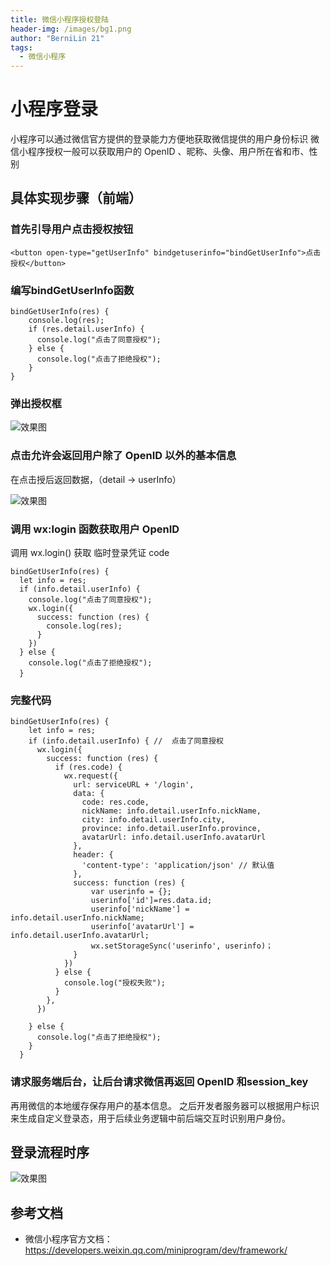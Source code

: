 ```yaml
---
title: 微信小程序授权登陆
header-img: /images/bg1.png
author: "BerniLin 21"
tags:
  - 微信小程序
---
```



# 小程序登录

小程序可以通过微信官方提供的登录能力方便地获取微信提供的用户身份标识
微信小程序授权一般可以获取用户的 OpenID 、昵称、头像、用户所在省和市、性别


## 具体实现步骤（前端）

### 首先引导用户点击授权按钮

```
<button open-type="getUserInfo" bindgetuserinfo="bindGetUserInfo">点击授权</button>
```

### 编写bindGetUserInfo函数

```
bindGetUserInfo(res) {
    console.log(res);
    if (res.detail.userInfo) {
      console.log("点击了同意授权");
    } else {
      console.log("点击了拒绝授权");
    }
}
```

### 弹出授权框

![效果图](/images/miniLogin2.jpg)


### 点击允许会返回用户除了 OpenID 以外的基本信息

在点击授后返回数据，（detail -> userInfo）

![效果图](/images/miniLogin3.jpg)


### 调用 wx:login 函数获取用户 OpenID

调用 wx.login() 获取 临时登录凭证 code 

```
bindGetUserInfo(res) {
  let info = res;
  if (info.detail.userInfo) {
    console.log("点击了同意授权");
    wx.login({
      success: function (res) {
        console.log(res);
      }
    })
  } else {
    console.log("点击了拒绝授权");
  }　
```

### 完整代码

```
bindGetUserInfo(res) {
    let info = res;
    if (info.detail.userInfo) { //  点击了同意授权
      wx.login({
        success: function (res) {
          if (res.code) {
            wx.request({
              url: serviceURL + '/login',
              data: {
                code: res.code,
                nickName: info.detail.userInfo.nickName,
                city: info.detail.userInfo.city,
                province: info.detail.userInfo.province,
                avatarUrl: info.detail.userInfo.avatarUrl
              },
              header: {
                'content-type': 'application/json' // 默认值
              },
              success: function (res) {
                  var userinfo = {};
                  userinfo['id']=res.data.id;
                  userinfo['nickName'] = info.detail.userInfo.nickName;
                  userinfo['avatarUrl'] = info.detail.userInfo.avatarUrl;
                  wx.setStorageSync('userinfo', userinfo)；                    
              }
            })
          } else {
            console.log("授权失败");
          }
        },
      })
 
    } else {
      console.log("点击了拒绝授权");
    }
  }
```


### 请求服务端后台，让后台请求微信再返回 OpenID 和session_key
再用微信的本地缓存保存用户的基本信息。
之后开发者服务器可以根据用户标识来生成自定义登录态，用于后续业务逻辑中前后端交互时识别用户身份。


## 登录流程时序
![效果图](/images/miniLogin1.jpg)



## 参考文档
* 微信小程序官方文档：  https://developers.weixin.qq.com/miniprogram/dev/framework/
